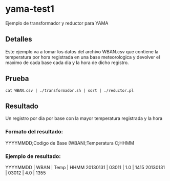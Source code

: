# yama-test1
Ejemplo de transformador y reductor para YAMA

## Detalles

Este ejemplo va a tomar los datos del archivo WBAN.csv que contiene la temperatura por hora registrada en una base meteorologica y devolver el maximo de cada base cada dia y la hora de dicho registro.

## Prueba

```
cat WBAN.csv | ./transformador.sh | sort | ./reductor.pl
```

## Resultado

Un registro por dia por base con la mayor temperatura registrada y la hora

### Formato del resultado:

YYYYMMDD;Codigo de Base (WBAN);Temperatura C;HHMM

### Ejemplo de resultado:

YYYYMMDD | WBAN | Temp | HHMM
20130131 | 03011 | 1.0 | 1415
20130131 | 03012 | 4.0 | 1355



